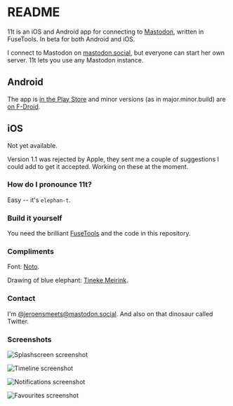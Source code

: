 # README #

11t is an iOS and Android app for connecting to [Mastodon](https://github.com/tootsuite/mastodon), written in FuseTools. In beta for both Android and iOS.

I connect to Mastodon on [mastodon.social](https://mastodon.social/), but everyone can start her own server. 11t lets you use any Mastodon instance.

## Android ##
The app is [in the Play Store](https://play.google.com/store/apps/details?id=com.jeroensmeets.mastodon) and minor versions (as in major.minor.build) are [on F-Droid](https://apt.izzysoft.de/fdroid/index/apk/com.jeroensmeets.mastodon).

## iOS ##
Not yet available.

Version 1.1 was rejected by Apple, they sent me a couple of suggestions I could add to get it accepted. Working on these at the moment.

### How do I pronounce 11t? ###

Easy -- it's `elephan-t`.

### Build it yourself ###

You need the brilliant [FuseTools](https://www.fusetools.com/) and the code in this repository.

### Compliments ###

Font: [Noto](https://www.google.com/get/noto/).

Drawing of blue elephant: [Tineke Meirink](https://www.tinekemeirink.nl/).

### Contact ###

I'm [@jeroensmeets@mastodon.social](https://mastodon.social/@jeroensmeets). And also on that dinosaur called Twitter.

### Screenshots ###

![Splashscreen screenshot](Assets/images/store/appstore/screenshot_setinstance.png?raw=true "Select Mastodon instance")

![Timeline screenshot](Assets/images/store/appstore/screenshot_timeline.png?raw=true "Timeline screenshot")

![Notifications screenshot](Assets/images/store/appstore/screenshot_notifications.png?raw=true "Notifications screenshot")

![Favourites screenshot](Assets/images/store/appstore/screenshot_favourites.png?raw=true "Favourites screenshot")